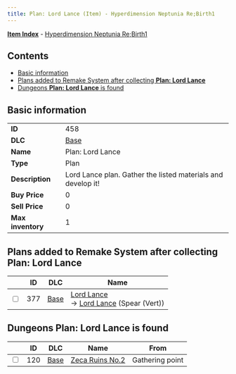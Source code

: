 ```yaml
---
title: Plan: Lord Lance (Item) - Hyperdimension Neptunia Re;Birth1
---
```


[**Item Index**](/neptunia/rb1/item/index.html) - [Hyperdimension Neptunia Re;Birth1](/neptunia/rb1)

## Contents

- [Basic information](#basic-information)
- [Plans added to Remake System after collecting **Plan: Lord Lance**](#plans-added-to-remake-system-after-collecting-plan-lord-lance)
- [Dungeons **Plan: Lord Lance** is found](#dungeons-plan-lord-lance-is-found)
## Basic information

|   |   |
| -- | -- |
| **ID** | 458 |
| **DLC** | [Base](/neptunia/rb1/dlc/1-base.html) |
| **Name** | Plan: Lord Lance |
| **Type** | Plan |
| **Description** | Lord Lance plan. Gather the listed materials and develop it! |
| **Buy Price** | 0 |
| **Sell Price** | 0 |
| **Max inventory** | 1 |


## Plans added to Remake System after collecting **Plan: Lord Lance**

|    | ID | DLC | Name |
| -- | -- | --- | ---- |
| <input type="checkbox" id="rb1-remake-1-377" class="trackbox" /> | 377 | [Base](/neptunia/rb1/dlc/1-base.html) | [Lord Lance](/neptunia/rb1/remake/1-377-lord-lance.html)<br /> → [Lord Lance](/neptunia/rb1/item/1-2116-lord-lance.html) (Spear (Vert)) |


## Dungeons **Plan: Lord Lance** is found

|    | ID | DLC | Name | From |
| -- | -- | --- | ---- | ---- |
| <input type="checkbox" id="rb1-dungeon-1-120" class="trackbox" /> | 120 | [Base](/neptunia/rb1/dlc/1-base.html) | [Zeca Ruins No.2](/neptunia/rb1/dungeon/1-120-zeca-ruins-no-2.html) | Gathering point |
